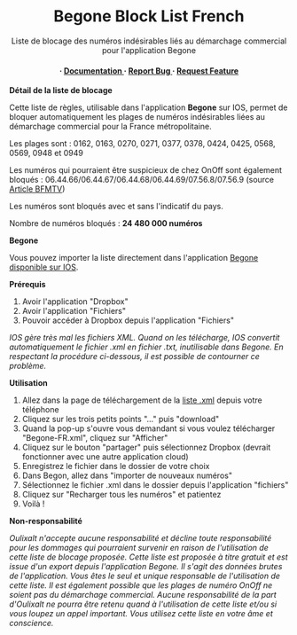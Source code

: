 <div align='center'>

<h1>Begone Block List French</h1>
<p>Liste de blocage des numéros indésirables liés au démarchage commercial pour l'application Begone</p>

<h4> <span> · </span> <a href="https://github.com/oulixalt/BegoneListeFR/blob/master/README.md"> Documentation </a> <span> · </span> <a href="https://github.com/oulixalt/BegoneListeFR/issues"> Report Bug </a> <span> · </span> <a href="https://github.com/oulixalt/BegoneListeFR/issues"> Request Feature </a> </h4>

</div>

**Détail de la liste de blocage**

Cette liste de règles, utilisable dans l'application **Begone** sur IOS, permet de bloquer automatiquement les plages de numéros indésirables liées au démarchage commercial pour la France métropolitaine.

Les plages sont : 0162, 0163, 0270, 0271, 0377, 0378, 0424, 0425, 0568, 0569, 0948 et 0949

Les numéros qui pourraient être suspicieux de chez OnOff sont également bloqués : 06.44.66/06.44.67/06.44.68/06.44.69/07.56.8/07.56.9 (source <a href="https://www.bfmtv.com/tech/cybersecurite/arnaques-par-telephone-voici-les-indicatifs-dont-il-faut-se-mefier_AV-202404240030.html">Article BFMTV</a>)

Les numéros sont bloqués avec et sans l'indicatif du pays.

Nombre de numéros bloqués : **24 480 000 numéros**

**Begone**

Vous pouvez importer la liste directement dans l'application <a href="https://apps.apple.com/fr/app/begone-blocage-spam-appel/id1596818195">Begone disponible sur IOS</a>.

**Prérequis**

1. Avoir l'application "Dropbox"
2. Avoir l'application "Fichiers"
3. Pouvoir accéder à Dropbox depuis l'application "Fichiers"

<i>IOS gère très mal les fichiers XML. Quand on les télécharge, IOS convertit automatiquement le fichier .xml en fichier .txt, inutilisable dans Begone.
En respectant la procédure ci-dessous, il est possible de contourner ce problème.</i>

**Utilisation**

1. Allez dans la page de téléchargement de la <a href="https://github.com/oulixalt/BegoneListeFR/blob/main/Begone-FR.xml">liste .xml</a> depuis votre téléphone
2. Cliquez sur les trois petits points "..." puis "download"
3. Quand la pop-up s'ouvre vous demandant si vous voulez télécharger "Begone-FR.xml", cliquez sur "Afficher"
4. Cliquez sur le bouton "partager" puis sélectionnez Dropbox (devrait fonctionner avec une autre application cloud)
5. Enregistrez le fichier dans le dossier de votre choix
6. Dans Begon, allez dans "importer de nouveaux numéros"
7. Sélectionnez le fichier .xml dans le dossier depuis l'application "fichiers"
8. Cliquez sur "Recharger tous les numéros" et patientez
9. Voilà !

**Non-responsabilité**

<i>Oulixalt n'accepte aucune responsabilité et décline toute responsabilité pour les dommages qui pourraient survenir en raison de l'utilisation de cette liste de blocage proposée. Cette liste est proposée à titre gratuit et est issue d'un export depuis l'application Begone. Il s'agit des données brutes de l'application. Vous êtes le seul et unique responsable de l'utilisation de cette liste. Il est également possible que les plages de numéro OnOff ne soient pas du démarchage commercial. Aucune responsabilité de la part d'Oulixalt ne pourra être retenu quand à l'utilisation de cette liste et/ou si vous loupez un appel important. Vous utilisez cette liste en votre âme et conscience.</i>
